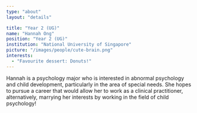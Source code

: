 ```yaml
---
type: "about"
layout: "details"

title: "Year 2 (UG)"
name: "Hannah Ong"
position: "Year 2 (UG)"
institution: "National University of Singapore"
picture: "/images/people/cute-brain.png"
interests:
  - "Favourite dessert: Donuts!"
---
```


Hannah is a psychology major who is interested in abnormal psychology and child development, particularly in the area of special needs. She hopes to pursue a career that would allow her to work as a clinical practitioner, alternatively, marrying her interests by working in the field of child psychology!
